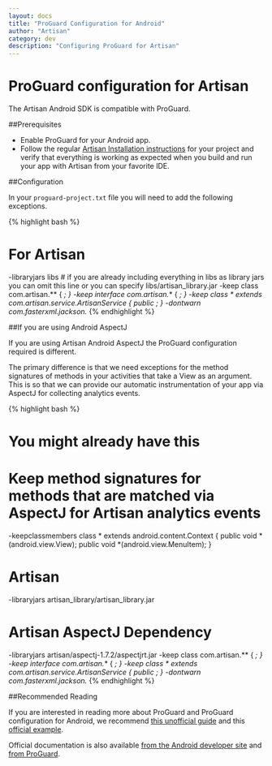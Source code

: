 ```yaml
---
layout: docs
title: "ProGuard Configuration for Android"
author: "Artisan"
category: dev
description: "Configuring ProGuard for Artisan"
---
```

# ProGuard configuration for Artisan

The Artisan Android SDK is compatible with ProGuard.

##Prerequisites
* Enable ProGuard for your Android app.
* Follow the regular <a href="/dev/quickstart-for-android/">Artisan Installation instructions</a> for your project and verify that everything is working as expected when you build and run your app with Artisan from your favorite IDE.

##Configuration

In your ```proguard-project.txt``` file you will need to add the following exceptions.

{% highlight bash %}
# For Artisan
-libraryjars libs # if you are already including everything in libs as library jars you can omit this line or you can specify libs/artisan_library.jar
-keep class com.artisan.** { *; }
-keep interface com.artisan.** { *; }
-keep class * extends com.artisan.service.ArtisanService {
    public *;
}
-dontwarn com.fasterxml.jackson.**
{% endhighlight %}

##If you are using Android AspectJ

If you are using Artisan Android AspectJ the ProGuard configuration required is different.

The primary difference is that we need exceptions for the method signatures of methods in your activities that take a View as an argument. This is so that we can provide our automatic instrumentation of your app via AspectJ for collecting analytics events.

{% highlight bash %}
# You might already have this
# Keep method signatures for methods that are matched via AspectJ for Artisan analytics events
-keepclassmembers class * extends android.content.Context {
    public void *(android.view.View);
    public void *(android.view.MenuItem);
}

# Artisan
-libraryjars artisan_library/artisan_library.jar
# Artisan AspectJ Dependency
-libraryjars artisan/aspectj-1.7.2/aspectjrt.jar
-keep class com.artisan.** { *; }
-keep interface com.artisan.** { *; }
-keep class * extends com.artisan.service.ArtisanService {
    public *;
}
-dontwarn com.fasterxml.jackson.**
{% endhighlight %}

##Recommended Reading

If you are interested in reading more about ProGuard and ProGuard configuration for Android, we recommend <a href="http://omgitsmgp.com/2013/09/09/a-conservative-guide-to-proguard-for-android/">this unofficial guide</a> and this <a href="http://proguard.sourceforge.net/manual/examples.html#androidapplication">official example</a>.

Official documentation is also available <a href="http://developer.android.com/tools/help/proguard.html">from the Android developer site</a> and <a href="http://stuff.mit.edu/afs/sipb/project/android/sdk/android-sdk-linux/tools/proguard/docs/index.html#manual/usage.html">from ProGuard</a>.
